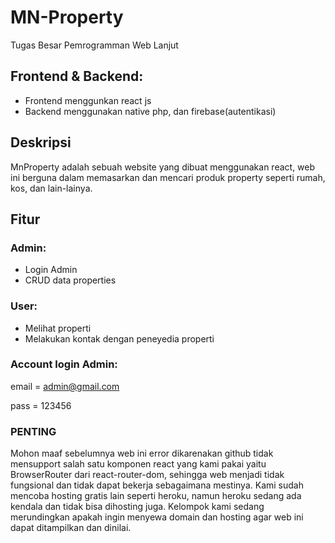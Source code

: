 # MN-Property
Tugas Besar Pemrogramman Web Lanjut

## Frontend & Backend:
- Frontend menggunkan react js
- Backend menggunakan native php, dan firebase(autentikasi)

## Deskripsi
MnProperty adalah sebuah website yang dibuat menggunakan react, web ini berguna dalam memasarkan dan mencari produk property seperti rumah, kos, dan lain-lainya.

## Fitur
### Admin:
- Login Admin
- CRUD data properties
### User:
- Melihat properti
- Melakukan kontak dengan peneyedia properti

### Account login Admin:
email = admin@gmail.com

pass  = 123456

### PENTING
Mohon maaf sebelumnya web ini error dikarenakan github tidak mensupport salah satu komponen react yang kami pakai yaitu BrowserRouter dari react-router-dom, sehingga web menjadi tidak fungsional dan tidak dapat bekerja sebagaimana mestinya. Kami sudah mencoba hosting gratis lain seperti heroku, namun heroku sedang ada kendala dan tidak bisa dihosting juga. Kelompok kami sedang merundingkan apakah ingin menyewa domain dan hosting agar web ini dapat ditampilkan dan dinilai.
